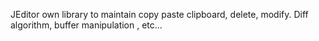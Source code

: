 JEditor own library to maintain copy paste
clipboard, delete, modify.
Diff algorithm, buffer manipulation , etc...